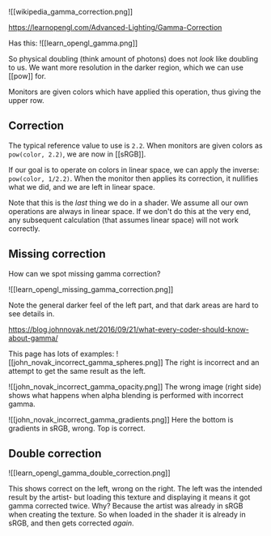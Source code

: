 ![[wikipedia_gamma_correction.png]]



https://learnopengl.com/Advanced-Lighting/Gamma-Correction

Has this: ![[learn_opengl_gamma.png]]

So physical doubling (think amount of photons) does not _look_ like doubling to us.
We want more resolution in the darker region, which we can use [[pow]] for.

Monitors are given colors which have applied this operation, thus giving the upper row.

## Correction

The typical reference value to use is `2.2`.
When monitors are given colors as `pow(color, 2.2)`, we are now in [[sRGB]].

If our goal is to operate on colors in linear space, we can apply the inverse: `pow(color, 1/2.2)`. When the monitor then applies its correction, it nullifies what we did, and we are left in linear space.

Note that this is the _last_ thing we do in a shader.
We assume all our own operations are always in linear space.
If we don't do this at the very end, any subsequent calculation (that assumes linear space) will not work correctly.


## Missing correction

How can we spot missing gamma correction?

![[learn_opengl_missing_gamma_correction.png]]

Note the general darker feel of the left part, and that dark areas are hard to see details in.

https://blog.johnnovak.net/2016/09/21/what-every-coder-should-know-about-gamma/

This page has lots of examples:
![[john_novak_incorrect_gamma_spheres.png]]
The right is incorrect and an attempt to get the same result as the left.

![[john_novak_incorrect_gamma_opacity.png]]
The wrong image (right side) shows what happens when alpha blending is performed with incorrect gamma.

![[john_novak_incorrect_gamma_gradients.png]]
Here the bottom is gradients in sRGB, wrong.
Top is correct.

## Double correction

![[learn_opengl_gamma_double_correction.png]]

This shows correct on the left, wrong on the right.
The left was the intended result by the artist- but loading this texture and displaying it means it got gamma corrected twice.
Why? Because the artist was already in sRGB when creating the texture.
So when loaded in the shader it is already in sRGB, and then gets corrected _again_.


